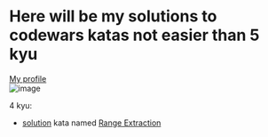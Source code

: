 # Here will be my solutions to codewars katas not easier than 5 kyu  

[My profile](https://www.codewars.com/users/ILYA-NASA)  
![image](https://user-images.githubusercontent.com/99810114/199757498-36fe778c-30dd-4ad3-8274-5f5f5544f460.png) 

4 kyu:
- [solution](https://github.com/ILYA-NASA/My_solutions_to_codewars_katas/blob/master/src/RangeExtraction.java) kata named [Range Extraction](https://www.codewars.com/kata/51ba717bb08c1cd60f00002f) 
